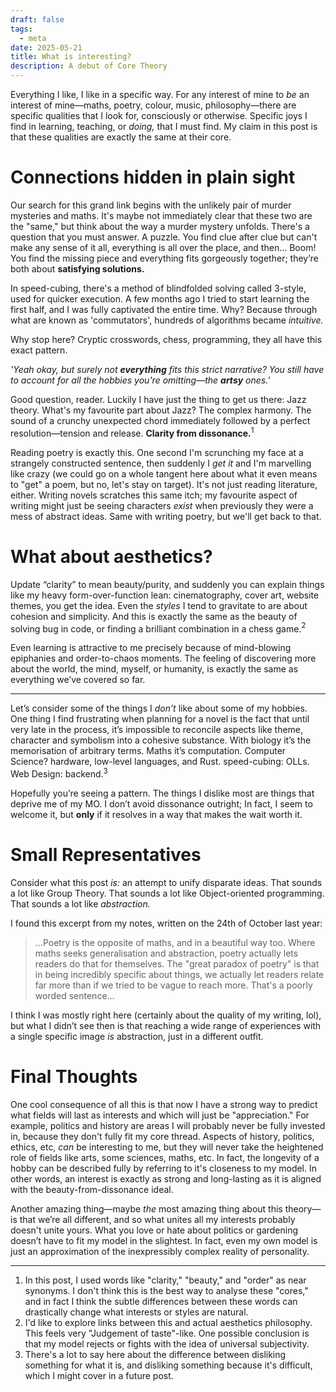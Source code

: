 ```yaml
---
draft: false
tags:
  - meta
date: 2025-05-21
title: What is interesting?
description: A debut of Core Theory
---
```

Everything I like, I like in a specific way. For any interest of mine to *be* an interest of mine—maths, poetry, colour, music, philosophy—there are specific qualities that I look for, consciously or otherwise. Specific joys I find in learning, teaching, or *doing,* that I must find. My claim in this post is that these qualities are exactly the same at their core. 

# Connections hidden in plain sight
Our search for this grand link begins with the unlikely pair of murder mysteries and maths. It's maybe not immediately clear that these two are the "same," but think about the way a murder mystery unfolds. There's a question that you must answer. A puzzle. You find clue after clue but can't make any sense of it all, everything is all over the place, and then... Boom! You find the missing piece and everything fits gorgeously together; they’re both about **satisfying solutions.**

In speed-cubing, there's a method of blindfolded solving called 3-style, used for quicker execution. A few months ago I tried to start learning the first half, and I was fully captivated the entire time. Why? Because through what are known as 'commutators', hundreds of algorithms became *intuitive.* 

 Why stop here? Cryptic crosswords, chess, programming, they all have this exact pattern. 

*'Yeah okay, but surely not **everything** fits this strict narrative? You still have to account for all the hobbies you're omitting—the **artsy** ones.'* 

Good question, reader. Luckily I have just the thing to get us there: Jazz theory. What's my favourite part about Jazz? The complex harmony. The sound of a crunchy unexpected chord immediately followed by a perfect resolution—tension and release. **Clarity from dissonance.**$^1$

Reading poetry is exactly this. One second I'm scrunching my face at a strangely constructed sentence, then suddenly I *get it* and I'm marvelling like crazy (we could go on a whole tangent here about what it even means to "get" a poem, but no, let's stay on target). It's not just reading literature, either. Writing novels scratches this same itch; my favourite aspect of writing might just be seeing characters *exist* when previously they were a mess of abstract ideas. Same with writing poetry, but we'll get back to that. 

# What about aesthetics?
Update “clarity” to mean beauty/purity, and suddenly you can explain things like my heavy form-over-function lean: cinematography, cover art, website themes, you get the idea. Even the *styles* I tend to gravitate to are about cohesion and simplicity. And this is exactly the same as the beauty of solving bug in code, or finding a brilliant combination in a chess game.$^2$

Even learning is attractive to me precisely because of mind-blowing epiphanies and order-to-chaos moments. The feeling of discovering more about the world, the mind, myself, or humanity, is exactly the same as everything we’ve covered so far. 
___
Let’s consider some of the things I *don’t* like about some of my hobbies. One thing I find frustrating when planning for a novel is the fact that until very late in the process, it’s impossible to reconcile aspects like theme, character and symbolism into a cohesive substance. With biology it’s the memorisation of arbitrary terms. Maths it’s computation. Computer Science? hardware, low-level languages, and Rust. speed-cubing: OLLs. Web Design: backend.$^3$

Hopefully you’re seeing a pattern. The things I dislike most are things that deprive me of my MO. I don’t avoid dissonance outright; In fact, I seem to welcome it, but **only** if it resolves in a way that makes the wait worth it. 
# Small Representatives
Consider what this post *is:* an attempt to unify disparate ideas. That sounds a lot like Group Theory. That sounds a lot like Object-oriented programming. That sounds a lot like *abstraction.* 

I found this excerpt from my notes, written on the 24th of October last year:
> ...Poetry is the opposite of maths, and in a beautiful way too. Where maths seeks generalisation and abstraction, poetry actually lets readers do that for themselves. The "great paradox of poetry" is that in being incredibly specific about things, we actually let readers relate far more than if we tried to be vague to reach more. That's a poorly worded sentence...

I think I was mostly right here (certainly about the quality of my writing, lol), but what I didn’t see then is that reaching a wide range of experiences with a single specific image *is* abstraction, just in a different outfit. 

# Final Thoughts
One cool consequence of all this is that now I have a strong way to predict what fields will last as interests and which will just be "appreciation." For example, politics and history are areas I will probably never be fully invested in, because they don't fully fit my core thread. Aspects of history, politics, ethics, etc, *can* be interesting to me, but they will never take the heightened role of fields like arts, some sciences, maths, etc. In fact, the longevity of a hobby can be described fully by referring to it's closeness to my model. In other words, an interest is exactly as strong and long-lasting as it is aligned with the beauty-from-dissonance ideal.

Another amazing thing—maybe *the* most amazing thing about this theory—is that we’re all different, and so what unites all my interests probably doesn't unite yours. What you love or hate about politics or gardening doesn’t have to fit my model in the slightest. In fact, even my own model is just an approximation of the inexpressibly complex reality of personality.


___

1. In this post, I used words like "clarity," "beauty," and "order" as near synonyms. I don't think this is the best way to analyse these "cores," and in fact I think the subtle differences between these words can drastically change what interests or styles are natural. 
2. I'd like to explore links between this and actual aesthetics philosophy. This feels very "Judgement of taste"-like. One possible conclusion is that my model rejects or fights with the idea of universal subjectivity.
3. There's a lot to say here about the difference between disliking something for what it is, and disliking something because it's difficult, which I might cover in a future post.